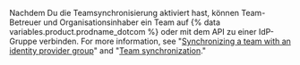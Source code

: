 Nachdem Du die Teamsynchronisierung aktiviert hast, können Team-Betreuer und Organisationsinhaber ein Team auf {% data variables.product.prodname_dotcom %} oder mit dem API zu einer IdP-Gruppe verbinden. For more information, see "[Synchronizing a team with an identity provider group](/github/setting-up-and-managing-organizations-and-teams/synchronizing-a-team-with-an-identity-provider-group)" and "[Team synchronization](/v3/teams/team_sync/)."